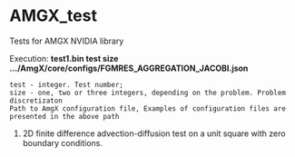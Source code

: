 # AMGX_test
Tests for AMGX NVIDIA library

Execution: 
**test1.bin test size .../AmgX/core/configs/FGMRES_AGGREGATION_JACOBI.json**

    test - integer. Test number;
    size - one, two or three integers, depending on the problem. Problem discretizaton
    Path to AmgX configuration file, Examples of configuration files are presented in the above path

1. 2D finite difference advection-diffusion test on a unit square with zero boundary conditions. 
